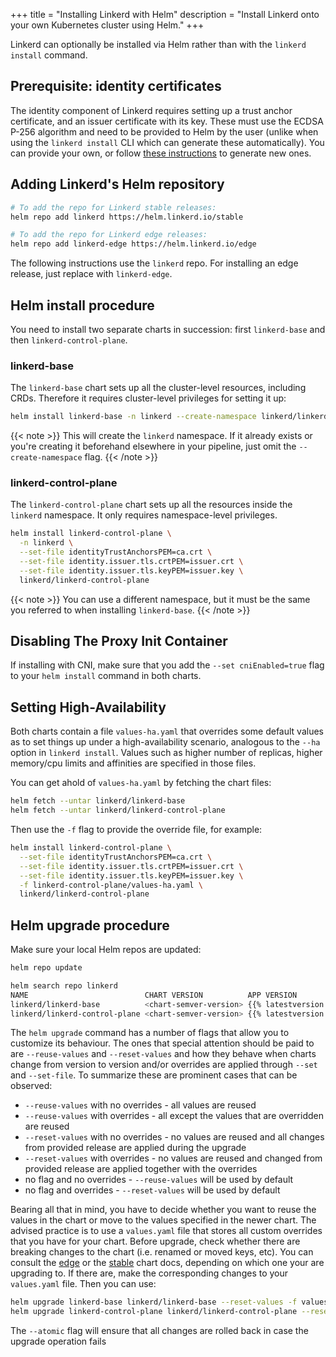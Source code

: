 +++
title = "Installing Linkerd with Helm"
description = "Install Linkerd onto your own Kubernetes cluster using Helm."
+++

Linkerd can optionally be installed via Helm rather than with the `linkerd
install` command.

## Prerequisite: identity certificates

The identity component of Linkerd requires setting up a trust anchor
certificate, and an issuer certificate with its key. These must use the ECDSA
P-256 algorithm and need to be provided to Helm by the user (unlike when using
the `linkerd install` CLI which can generate these automatically). You can
provide your own, or follow [these instructions](../generate-certificates/)
to generate new ones.

## Adding Linkerd's Helm repository

```bash
# To add the repo for Linkerd stable releases:
helm repo add linkerd https://helm.linkerd.io/stable

# To add the repo for Linkerd edge releases:
helm repo add linkerd-edge https://helm.linkerd.io/edge
```

The following instructions use the `linkerd` repo. For installing an edge
release, just replace with `linkerd-edge`.

## Helm install procedure

You need to install two separate charts in succession: first `linkerd-base` and
then `linkerd-control-plane`.

### linkerd-base

The `linkerd-base` chart sets up all the cluster-level resources, including
CRDs. Therefore it requires cluster-level privileges for setting it up:

```bash
helm install linkerd-base -n linkerd --create-namespace linkerd/linkerd-base
```

{{< note >}}
This will create the `linkerd` namespace. If it already exists or you're
creating it beforehand elsewhere in your pipeline, just omit the
`--create-namespace` flag.
{{< /note >}}

### linkerd-control-plane

The `linkerd-control-plane` chart sets up all the resources inside the `linkerd`
namespace. It only requires namespace-level privileges.

```bash
helm install linkerd-control-plane \
  -n linkerd \
  --set-file identityTrustAnchorsPEM=ca.crt \
  --set-file identity.issuer.tls.crtPEM=issuer.crt \
  --set-file identity.issuer.tls.keyPEM=issuer.key \
  linkerd/linkerd-control-plane
```

{{< note >}}
You can use a different namespace, but it must be the same you referred to when
installing `linkerd-base`.
{{< /note >}}

## Disabling The Proxy Init Container

If installing with CNI, make sure that you add the `--set
cniEnabled=true` flag to your `helm install` command in both charts.

## Setting High-Availability

Both charts contain a file `values-ha.yaml` that overrides some default values as
to set things up under a high-availability scenario, analogous to the `--ha`
option in `linkerd install`. Values such as higher number of replicas, higher
memory/cpu limits and affinities are specified in those files.

You can get ahold of `values-ha.yaml` by fetching the chart files:

```bash
helm fetch --untar linkerd/linkerd-base
helm fetch --untar linkerd/linkerd-control-plane
```

Then use the `-f` flag to provide the override file, for example:

```bash
helm install linkerd-control-plane \
  --set-file identityTrustAnchorsPEM=ca.crt \
  --set-file identity.issuer.tls.crtPEM=issuer.crt \
  --set-file identity.issuer.tls.keyPEM=issuer.key \
  -f linkerd-control-plane/values-ha.yaml \
  linkerd/linkerd-control-plane
```

## Helm upgrade procedure

Make sure your local Helm repos are updated:

```bash
helm repo update

helm search repo linkerd
NAME                          CHART VERSION          APP VERSION            DESCRIPTION
linkerd/linkerd-base          <chart-semver-version> {{% latestversion %}}    Linkerd gives you observability, reliability, and securit...
linkerd/linkerd-control-plane <chart-semver-version> {{% latestversion %}}    Linkerd gives you observability, reliability, and securit...
```

The `helm upgrade` command has a number of flags that allow you to customize
its behaviour. The ones that special attention should be paid to are
`--reuse-values` and `--reset-values` and how they behave when charts change
from version to version and/or overrides are applied through `--set` and
`--set-file`. To summarize these are prominent cases that can be observed:

- `--reuse-values` with no overrides - all values are reused
- `--reuse-values` with overrides - all except the values that are overridden
are reused
- `--reset-values` with no overrides - no values are reused and all changes
from provided release are applied during the upgrade
- `--reset-values` with overrides - no values are reused and changed from
provided release are applied together with the overrides
- no flag and no overrides - `--reuse-values` will be used by default
- no flag and overrides - `--reset-values` will be used by default

Bearing all that in mind, you have to decide whether you want to reuse the
values in the chart or move to the values specified in the newer chart.  The
advised practice is to use a `values.yaml` file that stores all custom overrides
that you have for your chart. Before upgrade, check whether there are breaking
changes to the chart (i.e. renamed or moved keys, etc). You can consult the
[edge](https://artifacthub.io/packages/helm/linkerd2/linkerd-control-plane#values)
or the
[stable](https://artifacthub.io/packages/helm/linkerd2-edge/linkerd-control-plane#values)
chart docs, depending on which one your are upgrading to. If there are, make the
corresponding changes to your `values.yaml` file. Then you can use:

```bash
helm upgrade linkerd-base linkerd/linkerd-base --reset-values -f values.yaml --atomic
helm upgrade linkerd-control-plane linkerd/linkerd-control-plane --reset-values -f values.yaml --atomic
```

The `--atomic` flag will ensure that all changes are rolled back in case the
upgrade operation fails
